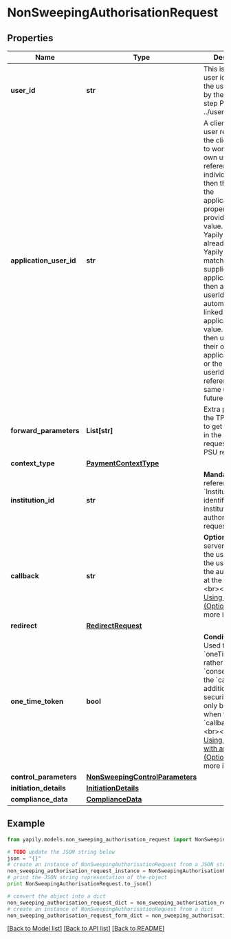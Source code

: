 # NonSweepingAuthorisationRequest


## Properties
Name | Type | Description | Notes
------------ | ------------- | ------------- | -------------
**user_id** | **str** | This is the Yapily user identifier for the user returned by the create user step POST ../users | [optional] 
**application_user_id** | **str** | A client&#39;s own user reference. If the client wants to work with their own unique references for individual PSUs then they can use the applicationUserId property to provide that value. Where Yapily does not already have a Yapily userId that matches the supplied applicationUserId, then a new Yapily userId is created automatically and linked to the applicationUserId value.  Clients can then use either their own applicationUserId or the Yapily userId to reference the same user in future calls. | [optional] 
**forward_parameters** | **List[str]** | Extra parameters the TPP may want to get forwarded in the callback request after the PSU redirect. | [optional] 
**context_type** | [**PaymentContextType**](PaymentContextType.md) |  | [optional] 
**institution_id** | **str** | __Mandatory__. The reference to the &#x60;Institution&#x60; which identifies which institution the authorisation request is sent to. | 
**callback** | **str** | __Optional__. The server to redirect the user to after the user complete the authorisation at the &#x60;Institution&#x60;. &lt;br&gt;&lt;br&gt;See [Using a callback (Optional)](https://docs.yapily.com/knowledge/callback_url/#using-a-callback-optional) for more information. | [optional] 
**redirect** | [**RedirectRequest**](RedirectRequest.md) |  | [optional] 
**one_time_token** | **bool** | __Conditional__. Used to receive a &#x60;oneTimeToken&#x60; rather than a &#x60;consentToken&#x60; at the &#x60;callback&#x60; for additional security. This can only be used when the &#x60;callback&#x60; is set. &lt;br&gt;&lt;br&gt;See [Using a callback with an OTT (Optional)](https://docs.yapily.com/knowledge/callback_url/#using-a-callback-with-an-ott-optional) for more information. | [optional] 
**control_parameters** | [**NonSweepingControlParameters**](NonSweepingControlParameters.md) |  | 
**initiation_details** | [**InitiationDetails**](InitiationDetails.md) |  | 
**compliance_data** | [**ComplianceData**](ComplianceData.md) |  | [optional] 

## Example

```python
from yapily.models.non_sweeping_authorisation_request import NonSweepingAuthorisationRequest

# TODO update the JSON string below
json = "{}"
# create an instance of NonSweepingAuthorisationRequest from a JSON string
non_sweeping_authorisation_request_instance = NonSweepingAuthorisationRequest.from_json(json)
# print the JSON string representation of the object
print NonSweepingAuthorisationRequest.to_json()

# convert the object into a dict
non_sweeping_authorisation_request_dict = non_sweeping_authorisation_request_instance.to_dict()
# create an instance of NonSweepingAuthorisationRequest from a dict
non_sweeping_authorisation_request_form_dict = non_sweeping_authorisation_request.from_dict(non_sweeping_authorisation_request_dict)
```
[[Back to Model list]](../README.md#documentation-for-models) [[Back to API list]](../README.md#documentation-for-api-endpoints) [[Back to README]](../README.md)


